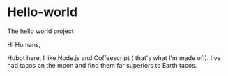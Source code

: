 # Hello-world
The hello world project

Hi Humans,

Hubot here, I like Node.js and Coffeescript ( that's what I'm made of!).
I've had tacos on the moon and find them far superiors to Earth tacos.
